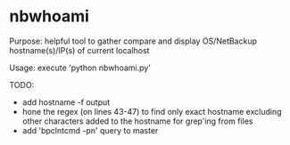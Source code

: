 # nbwhoami

Purpose: helpful tool to gather compare and display OS/NetBackup hostname(s)/IP(s) of current localhost

Usage: execute 'python nbwhoami.py'

TODO:
- add hostname -f output
- hone the regex (on lines 43-47) to find only exact hostname excluding other characters added to the hostname for grep'ing from files
- add 'bpclntcmd -pn' query to master
